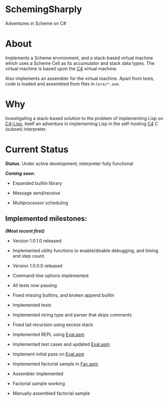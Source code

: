 # SchemingSharply
Adventures in Scheme on C#

# About
Implements a Scheme environment, and a stack-based virtual machine which uses a Scheme Cell as its accumulator and stack data types.
The virtual machine is based upon the [C4](https://github.com/rswier/c4) virtual machine.

Also implements an assembler for the virtual machine.
Apart from tests, code is loaded and assembled from files in `Core/*.asm`.

# Why
Investigating a stack-based solution to the problem of implementing Lisp on [C4-Lisp](https://github.com/andrakis/c4-lisp), itself an adventure in implementing Lisp in the self-hosting [C4](https://github.com/rswier/c4) C (subset) interpreter.

# Current Status

**Status**: Under active development; interpreter fully functional

***Coming soon***:

* Expanded builtin library

* Message send/receive

* Multiprocessor scheduling

Implemented milestones:
-----------------------

***(Most recent first)***

* Version 1.0.1.0 released

* Implemented utility functions to enable/disable debugging, and timing and step count.

* Version 1.0.0.0 released

* Command-line options implemented

* All tests now passing

* Fixed missing builtins, and broken append builtin

* Implemented tests

* Implemented string type and parser that skips comments

* Fixed tail recursion using excess stack

* Implemented REPL using [Eval.asm](https://github.com/andrakis/SchemingSharply/blob/master/SchemingSharply/Core/Eval.asm)

* Implemented test cases and updated [Eval.asm](https://github.com/andrakis/SchemingSharply/blob/master/SchemingSharply/Core/Eval.asm)

* Implement initial pass on [Eval.asm](https://github.com/andrakis/SchemingSharply/blob/master/SchemingSharply/Core/Eval.asm)

* Implemented factorial sample in [Fac.asm](https://github.com/andrakis/SchemingSharply/blob/master/SchemingSharply/Core/Fac.asm)

* Assembler implemented

* Factorial sample working

* Manually assembled factorial sample
